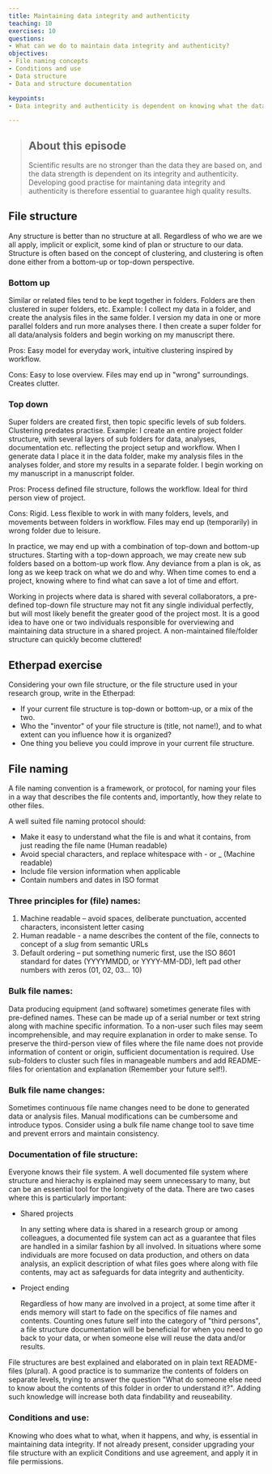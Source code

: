```yaml
---
title: Maintaining data integrity and authenticity
teaching: 10
exercises: 10
questions:
- What can we do to maintain data integrity and authenticity?
objectives:
- File naming concepts
- Conditions and use
- Data structure
- Data and structure documentation 

keypoints:
- Data integrity and authenticity is dependent on knowing what the data files contain, and who does what to what file. This requires a findable and accessible file structure, an explicit file naming concept, knowledge of whom has access to what data, and documentation of data treatment procedures. 

---
```


> ## About this episode 
> Scientific results are no stronger than the data they are based on, and the data strength is dependent on its integrity and authenticity. Developing good practise for maintaning data integrity and authenticity is therefore essential to guarantee high quality results.

## File structure
Any structure is better than no structure at all. Regardless of who we are we all apply, implicit or explicit, some kind of plan or structure to our data. Structure is often based on the concept of clustering, and clustering is often done either from a bottom-up or top-down perspective. 

### Bottom up
Similar or related files tend to be kept together in folders. Folders are then clustered in super folders, etc.
Example: I collect my data in a folder, and create the analysis files in the same folder. I version my data in one or more parallel folders and run more analyses there. I then create a super folder for all data/analysis folders and begin working on my manuscript there.

Pros: Easy model for everyday work, intuitive clustering inspired by workflow.

Cons: Easy to lose overview. Files may end up in "wrong" surroundings. Creates clutter. 

### Top down
Super folders are created first, then topic specific levels of sub folders. Clustering predates practise.
Example: I create an entire project folder structure, with several layers of sub folders for data, analyses, documentation etc. reflecting the project setup and workflow. When I generate data I place it in the data folder, make my analysis files in the analyses folder, and store my results in a separate folder. I begin working on my manuscript in a manuscript folder. 

Pros: Process defined file structure, follows the workflow. Ideal for third person view of project.

Cons: Rigid. Less flexible to work in with many folders, levels, and movements between folders in workflow. Files may end up (temporarily) in wrong folder due to leisure.  

In practice, we may end up with a combination of top-down and bottom-up structures. Starting with a top-down approach, we may create new sub folders based on a bottom-up work flow. Any deviance from a plan is ok, as long as we keep track on what we do and why. When time comes to end a project, knowing where to find what can save a lot of time and effort.

Working in projects where data is shared with several collaborators, a pre-defined top-down file structure may not fit any single individual perfectly, but will most likely benefit the greater good of the project most. It is a good idea to have one or two individuals responsible for overviewing and maintaining data structure in a shared project. A non-maintained file/folder structure can quickly become cluttered! 

## Etherpad exercise
Considering your own file structure, or the file structure used in your research group, write in the Etherpad: 

- If your current file structure is top-down or bottom-up, or a mix of the two. 
- Who the "inventor" of your file structure is (title, not name!), and to what extent can you influence how it is organized?
- One thing you believe you could improve in your current file structure.


## File naming
A file naming convention is a framework, or protocol, for naming your files in a way that describes the file contents and, importantly, how they relate to other files.

A well suited file naming protocol should:

- Make it easy to understand what the file is and what it contains, from just reading the file name (Human readable)
- Avoid special characters, and replace whitespace with - or _ (Machine readable)
- Include file version information when applicable
- Contain numbers and dates in ISO format

### Three principles for (file) names:

1. Machine readable – avoid spaces, deliberate punctuation, accented characters, inconsistent letter casing
2. Human readable - a name describes the content of the file, connects to concept of a *slug* from semantic URLs
3. Default ordering – put something numeric first, use the ISO 8601 standard for dates (YYYYMMDD, or YYYY-MM-DD), left pad other numbers with zeros (01, 02, 03... 10)

<!-- Yvonne suggests to add an exercise on file naming, eg give a set of alternative file names and ask which ones are 'good enough' and why (or ask them to improve the bad examples) -->

### Bulk file names:
Data producing equipment (and software) sometimes generate files with pre-defined names. These can be made up of a serial number or text string along with machine specific information. To a non-user such files may seem incomprehensible, and may require explanation in order to make sense. To preserve the third-person view of files where the file name does not provide information of content or origin, sufficient documentation is required. Use sub-folders to cluster such files in manageable numbers and add README-files for orientation and explanation (Remember your future self!).

### Bulk file name changes:
Sometimes continuous file name changes need to be done to generated data or analysis files. Manual modifications can be cumbersome and introduce typos. Consider using a bulk file name change tool to save time and prevent errors and maintain consistency.
<!-- Yvonne suggests to include examples of such tools -->

### Documentation of file structure:
Everyone knows their file system. A well documented file system where structure and hierachy is explained may seem unnecessary to many, but can be an essential tool for the longivety of the data. There are two cases where this is particularly important:

- Shared projects

  In any setting where data is shared in a research group or among colleagues, a documented file system can act as a guarantee that files are handled in a similar fashion by all involved. In situations where some individuals are more focused on data production, and others on data analysis, an explicit description of what files goes where along with file contents, may act as safeguards for data integrity and authenticity.

- Project ending

  Regardless of how many are involved in a project, at some time after it ends memory will start to fade on the specifics of file names and contents. Counting ones future self into the category of "third persons", a file structure documentation will be beneficial for when you need to go back to your data, or when someone else will reuse the data and/or results.

File structures are best explained and elaborated on in plain text README-files (plural). A good practice is to summarize the contents of folders on separate levels, trying to answer the question "What do someone else need to know about the contents of this folder in order to understand it?". Adding such knowledge will increase both data findability and reuseability.

<!-- Yvonne suggests to either give an example of what a readme-file can look like or create an exercise given a folder (or several if one wants them to create two readme's) with a set of files that are good enough named that they can deduce what they are and thus write about them -->

### Conditions and use:
Knowing who does what to what, when it happens, and why, is essential in maintaining data integrity. If not already present, consider upgrading your file structure with an explicit Conditions and use agreement, and apply it in file permissions.

<!-- Yvonne suggests to give an example of such an agreement -->